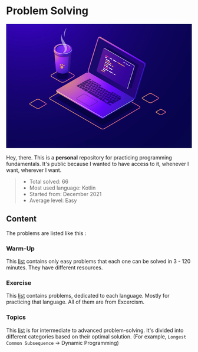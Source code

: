 # Problem Solving

![Header](media/pic01.jpg)

Hey, there. This is a **personal** repository for practicing programming fundamentals. It's public because I wanted to have access to it, whenever I want, wherever I want.

> - Total solved: 66
> - Most used language: Kotlin
> - Started from: December 2021
> - Average level: Easy

## Content

The problems are listed like this :

### Warm-Up

This [list](WarmUp.md) contains only easy problems that each one can be solved in 3 - 120 minutes. They have different resources.

### Exercise

This [list](Exercise.md) contains problems, dedicated to each language. Mostly for practicing that language. All of them are from Excercism.

### Topics

This [list](Topics.md) is for intermediate to advanced problem-solving. It's divided into different categories based on their optimal solution. (For example, `Longest Common Subsequence` -> Dynamic Programming)

